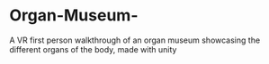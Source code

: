 # Organ-Museum-
A VR first person walkthrough of an organ museum showcasing the different organs of the body, made with unity
